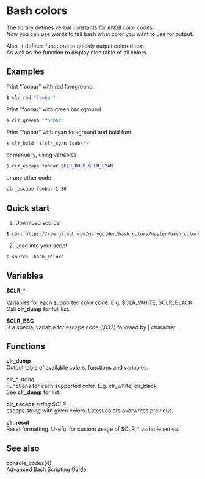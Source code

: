 Bash colors
===========

The library defines verbal constants for ANSII color codes.  
Now you can use words to tell bash what color you want to use for output.

Also, it defines functions to quickly output colored text.  
As well as the function to display nice table of all colors.


Examples
--------

Print "foobar" with red foreground.  
```sh
$ clr_red "foobar"
```

Print "foobar" with green background.  
```sh
$ clr_greenb "foobar"
```

Print "foobar" with cyan foreground and bold font.  
```sh
$ clr_bold "$(clr_cyan foobar)"
```

or manually, using variables  
```sh
$ clr_escape foobar $CLR_BOLD $CLR_CYAN
```

or any other code  
```sh
clr_escape foobar 1 36
```


Quick start
------------

1. Download source  
```sh
$ curl https://raw.github.com/garygolden/bash_colors/master/bash_colors.sh > .bash_colors
```

2. Load into your script
```sh
$ source .bash_colors
```


Variables
---------

**$CLR_***  
  
Variables for each supported color code. E.g. $CLR_WHITE, $CLR_BLACK  
Call **clr_dump** for full list.

**$CLR_ESC**  
is a special variable for escape code (\033) followed by [ character.


Functions
---------

**clr_dump**  
Output table of available colors, functions and variables.

**clr_*** _string_  
Functions for each supported color. E.g. clr_white, clr_black  
See **clr_dump** for list.

**clr_escape** _string_ _$CLR_ ...  
escape _string_ with given colors. Latest colors overwrites previous.

**clr_reset**  
Reset formatting. Useful for custom usage of $CLR_* variable series.


See also
--------

console_codes(4)  
[Advanced Bash Scripting Guide](http://tldp.org/LDP/abs/html/colorizing.html)
